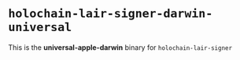 # `holochain-lair-signer-darwin-universal`

This is the **universal-apple-darwin** binary for `holochain-lair-signer`
